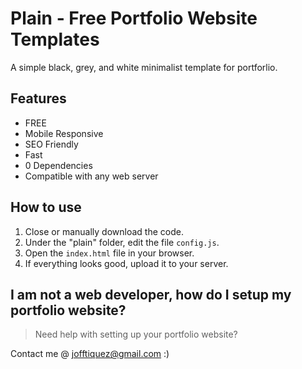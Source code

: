# Plain - Free Portfolio Website Templates

A simple black, grey, and white minimalist template for portforlio.

## Features

- FREE
- Mobile Responsive
- SEO Friendly
- Fast
- 0 Dependencies
- Compatible with any web server

## How to use

1. Close or manually download the code.
2. Under the "plain" folder, edit the file `config.js`.
3. Open the `index.html` file in your browser.
4. If everything looks good, upload it to your server.

## I am not a web developer, how do I setup my portfolio website?

> Need help with setting up your portfolio website?

Contact me @ jofftiquez@gmail.com :)